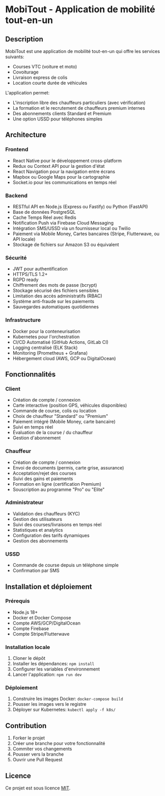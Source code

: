 # MobiTout - Application de mobilité tout-en-un

## Description

MobiTout est une application de mobilité tout-en-un qui offre les services suivants:
- Courses VTC (voiture et moto)
- Covoiturage
- Livraison express de colis
- Location courte durée de véhicules

L'application permet:
- L'inscription libre des chauffeurs particuliers (avec vérification)
- La formation et le recrutement de chauffeurs premium internes
- Des abonnements clients Standard et Premium
- Une option USSD pour téléphones simples

## Architecture

### Frontend
- React Native pour le développement cross-platform
- Redux ou Context API pour la gestion d'état
- React Navigation pour la navigation entre écrans
- Mapbox ou Google Maps pour la cartographie
- Socket.io pour les communications en temps réel

### Backend
- RESTful API en Node.js (Express ou Fastify) ou Python (FastAPI)
- Base de données PostgreSQL
- Cache Temps Réel avec Redis
- Notification Push via Firebase Cloud Messaging
- Intégration SMS/USSD via un fournisseur local ou Twilio
- Paiement via Mobile Money, Cartes bancaires (Stripe, Flutterwave, ou API locale)
- Stockage de fichiers sur Amazon S3 ou équivalent

### Sécurité
- JWT pour authentification
- HTTPS/TLS 1.2+
- RGPD ready
- Chiffrement des mots de passe (bcrypt)
- Stockage sécurisé des fichiers sensibles
- Limitation des accès administratifs (RBAC)
- Système anti-fraude sur les paiements
- Sauvegardes automatiques quotidiennes

### Infrastructure
- Docker pour la conteneurisation
- Kubernetes pour l'orchestration
- CI/CD Automatisé (GitHub Actions, GitLab CI)
- Logging centralisé (ELK Stack)
- Monitoring (Prometheus + Grafana)
- Hébergement cloud (AWS, GCP ou DigitalOcean)

## Fonctionnalités

### Client
- Création de compte / connexion
- Carte interactive (position GPS, véhicules disponibles)
- Commande de course, colis ou location
- Choix de chauffeur "Standard" ou "Premium"
- Paiement intégré (Mobile Money, carte bancaire)
- Suivi en temps réel
- Évaluation de la course / du chauffeur
- Gestion d'abonnement

### Chauffeur
- Création de compte / connexion
- Envoi de documents (permis, carte grise, assurance)
- Acceptation/rejet des courses
- Suivi des gains et paiements
- Formation en ligne (certification Premium)
- Souscription au programme "Pro" ou "Elite"

### Administrateur
- Validation des chauffeurs (KYC)
- Gestion des utilisateurs
- Suivi des courses/livraisons en temps réel
- Statistiques et analytics
- Configuration des tarifs dynamiques
- Gestion des abonnements

### USSD
- Commande de course depuis un téléphone simple
- Confirmation par SMS

## Installation et déploiement

### Prérequis
- Node.js 18+
- Docker et Docker Compose
- Compte AWS/GCP/DigitalOcean
- Compte Firebase
- Compte Stripe/Flutterwave

### Installation locale
1. Cloner le dépôt
2. Installer les dépendances: `npm install`
3. Configurer les variables d'environnement
4. Lancer l'application: `npm run dev`

### Déploiement
1. Construire les images Docker: `docker-compose build`
2. Pousser les images vers le registre
3. Déployer sur Kubernetes: `kubectl apply -f k8s/`

## Contribution

1. Forker le projet
2. Créer une branche pour votre fonctionnalité
3. Commiter vos changements
4. Pousser vers la branche
5. Ouvrir une Pull Request

## Licence

Ce projet est sous licence [MIT](LICENSE).
